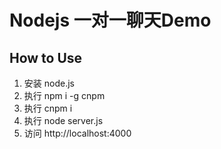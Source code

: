 ﻿# Nodejs 一对一聊天Demo

## How to Use
1. 安装 node.js
2. 执行 npm i -g cnpm
3. 执行 cnpm i
4. 执行 node server.js
5. 访问 http://localhost:4000
